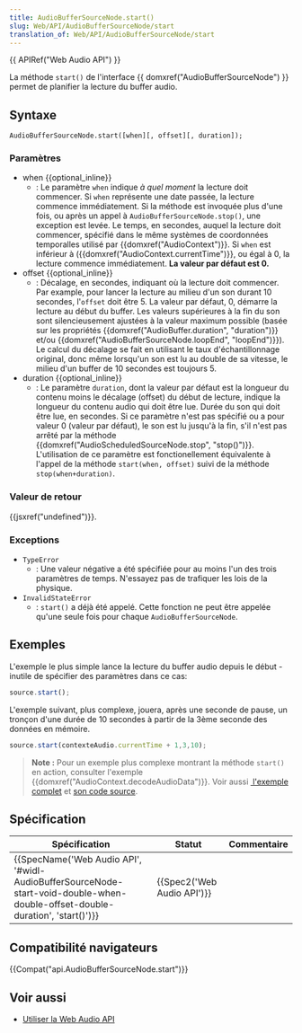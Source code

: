 ```yaml
---
title: AudioBufferSourceNode.start()
slug: Web/API/AudioBufferSourceNode/start
translation_of: Web/API/AudioBufferSourceNode/start
---
```

{{ APIRef("Web Audio API") }}

La méthode `start()` de l'interface {{ domxref("AudioBufferSourceNode") }} permet de planifier la lecture du buffer audio.

## Syntaxe

    AudioBufferSourceNode.start([when][, offset][, duration]);

### Paramètres

- when {{optional_inline}}
  - : Le paramètre `when` indique _à quel moment_ la lecture doit commencer. Si `when` représente une date passée, la lecture commence immédiatement. Si la méthode est invoquée plus d'une fois, ou après un appel à `AudioBufferSourceNode.stop()`, une exception est levée.
    Le temps, en secondes, auquel la lecture doit commencer, spécifié dans le même systèmes de coordonnées temporalles utilisé par {{domxref("AudioContext")}}. Si `when` est inférieur à ({{domxref("AudioContext.currentTime")}}, ou égal à 0, la lecture commence immédiatement. **La valeur par défaut est 0.**
- offset {{optional_inline}}
  - : Décalage, en secondes, indiquant où la lecture doit commencer. Par example, pour lancer la lecture au milieu d'un son durant 10 secondes, l'`offset` doit être 5. La valeur par défaut, 0, démarre la lecture au début du buffer. Les valeurs supérieures à la fin du son sont silencieusement ajustées à la valeur maximum possible (basée sur les propriétés {{domxref("AudioBuffer.duration", "duration")}} et/ou {{domxref("AudioBufferSourceNode.loopEnd", "loopEnd")}}). Le calcul du décalage se fait en utilisant le taux d'échantillonnage original, donc même lorsqu'un son est lu au double de sa vitesse, le milieu d'un buffer de 10 secondes est toujours 5.
- duration {{optional_inline}}
  - : Le paramètre `duration`, dont la valeur par défaut est la longueur du contenu moins le décalage (offset) du début de lecture, indique la longueur du contenu audio qui doit être lue.
    Durée du son qui doit être lue, en secondes. Si ce paramètre n'est pas spécifié ou a pour valeur 0 (valeur par défaut), le son est lu jusqu'à la fin, s'il n'est pas arrêté par la méthode {{domxref("AudioScheduledSourceNode.stop", "stop()")}}. L'utilisation de ce paramètre est fonctionellement équivalente à l'appel de la méthode `start(when, offset)` suivi de la méthode `stop(when+duration)`.

### Valeur de retour

{{jsxref("undefined")}}.

### Exceptions

- `TypeError`
  - : Une valeur négative a été spécifiée pour au moins l'un des trois paramètres de temps. N'essayez pas de trafiquer les lois de la physique.
- `InvalidStateError`
  - : `start()` a déjà été appelé. Cette fonction ne peut être appelée qu'une seule fois pour chaque `AudioBufferSourceNode`.

## Exemples

L'exemple le plus simple lance la lecture du buffer audio depuis le début - inutile de spécifier des paramètres dans ce cas:

```js
source.start();
```

L'exemple suivant, plus complexe, jouera, après une seconde de pause, un tronçon d'une durée de 10 secondes à partir de la 3ème seconde des données en mémoire.

```js
source.start(contexteAudio.currentTime + 1,3,10);
```

> **Note :** Pour un exemple plus complexe montrant la méthode `start()` en action, consulter l'exemple {{domxref("AudioContext.decodeAudioData")}}. Voir aussi [ l'exemple complet](http://mdn.github.io/decode-audio-data/) et [son code source](https://github.com/mdn/decode-audio-data).

## Spécification

| Spécification                                                                                                                                                        | Statut                               | Commentaire |
| -------------------------------------------------------------------------------------------------------------------------------------------------------------------- | ------------------------------------ | ----------- |
| {{SpecName('Web Audio API', '#widl-AudioBufferSourceNode-start-void-double-when-double-offset-double-duration', 'start()')}} | {{Spec2('Web Audio API')}} |             |

## Compatibilité navigateurs

{{Compat("api.AudioBufferSourceNode.start")}}

## Voir aussi

- [Utiliser la Web Audio API](/fr/docs/Web/API/Web_Audio_API/Using_Web_Audio_API)
